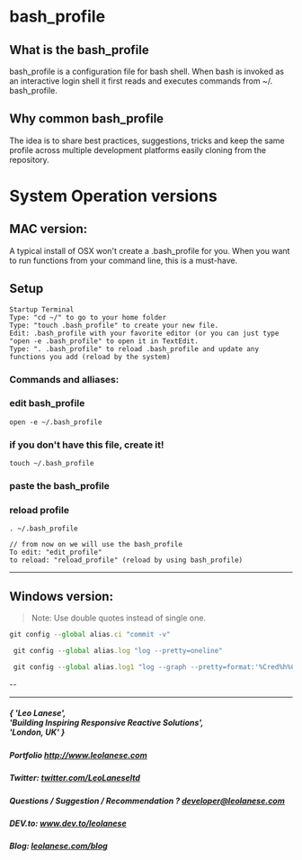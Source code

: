 # bash_profile

## What is the bash_profile
bash_profile is a configuration file for bash shell. When bash is invoked as an interactive login shell it first reads and executes commands from ~/. bash_profile.

## Why common bash_profile
The idea is to share best practices, suggestions, tricks and keep the same profile across multiple development platforms easily cloning from the repository.


# System Operation versions

## MAC version:
A typical install of OSX won't create a .bash_profile for you.
When you want to run functions from your command line, this is a must-have.

## Setup
```
Startup Terminal
Type: "cd ~/" to go to your home folder
Type: "touch .bash_profile" to create your new file.
Edit: .bash_profile with your favorite editor (or you can just type "open -e .bash_profile" to open it in TextEdit.
Type: ". .bash_profile" to reload .bash_profile and update any functions you add (reload by the system)
```

### Commands and alliases:
### edit bash_profile
```
open -e ~/.bash_profile
```

### if you don't have this file, create it!
```
touch ~/.bash_profile
```

### paste the bash_profile

### reload profile
```
. ~/.bash_profile
```

```
// from now on we will use the bash_profile
To edit: "edit_profile"
to reload: "reload_profile" (reload by using bash_profile)
```

---

## Windows version:
> Note: Use double quotes instead of single one.

```javascript
git config --global alias.ci "commit -v"
```

```javascript
 git config --global alias.log "log --pretty=oneline"
```

```javascript
 git config --global alias.log1 "log --graph --pretty=format:'%Cred%h%Creset -%C(yellow)%d%Creset %s %Cgreen(%cr) %C(bold blue)<%an>%Creset' --abbrev-commit"
 ```


--

---

<h5> { 'Leo Lanese',<br>
       'Building Inspiring Responsive Reactive Solutions',<br>
       'London, UK' }<br>
</h5>
<h5>Portfolio
<a href="http://www.leolanese.com" target="_blank">http://www.leolanese.com</a>
</h5>
<h5>Twitter:
<a href="http://twitter.com/LeoLaneseltd" target="_blank">twitter.com/LeoLaneseltd</a>
</h5>
<h5>Questions / Suggestion / Recommendation ?
<a href="mail:to">developer@leolanese.com</a>
</h5>
<h5>DEV.to:
<a href="http://www.dev.to/leolanese" target="_blank">www.dev.to/leolanese</a>
</h5>
<h5>Blog:
<a href="http://www.leolanese.com/blog" target="_blank">leolanese.com/blog</a>
</h5>
